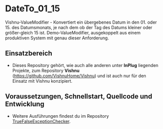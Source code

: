 # DateTo_01_15
Vishnu-ValueModifier - Konvertiert ein übergebenes Datum in den 01. oder 15. des Datumsmonats, je nach dem ob der Tag des Datums kleiner oder größer-gleich 15 ist.
Demo-ValueModifier, ausgekoppelt aus einem produktiven System mit genau dieser Anforderung.

## Einsatzbereich

  - Dieses Repository gehört, wie auch alle anderen unter **InPlug** liegenden Projekte, zum
   Repository **Vishnu** (https://github.com/VishnuHome/Vishnu) und ist auch nur für den Einsatz mit Vishnu konzipiert.

## Voraussetzungen, Schnellstart, Quellcode und Entwicklung

  - Weitere Ausführungen findest du im Repository [TrueFalseExceptionChecker](https://github.com/InPlug/TrueFalseExceptionChecker).
